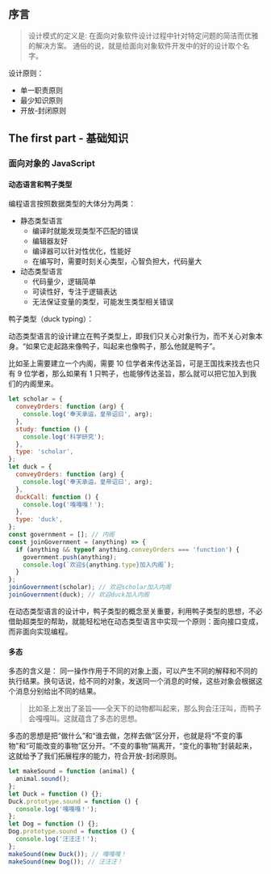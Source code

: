## 序言

> 设计模式的定义是: 在面向对象软件设计过程中针对特定问题的简洁而优雅的解决方案。
> 通俗的说，就是给面向对象软件开发中的好的设计取个名字。

设计原则：

- 单一职责原则
- 最少知识原则
- 开放-封闭原则

## The first part - 基础知识

### 面向对象的 JavaScript

#### 动态语言和鸭子类型

编程语言按照数据类型的大体分为两类：

- 静态类型语言
  - 编译时就能发现类型不匹配的错误
  - 编辑器友好
  - 编译器可以针对性优化，性能好
  - 在编写时，需要时刻关心类型，心智负担大，代码量大
- 动态类型语言
  - 代码量少，逻辑简单
  - 可读性好，专注于逻辑表达
  - 无法保证变量的类型，可能发生类型相关错误

鸭子类型（duck typing）：

动态类型语言的设计建立在鸭子类型上，即我们只关心对象行为，而不关心对象本身。“如果它走起路来像鸭子，叫起来也像鸭子，那么他就是鸭子”。

比如圣上需要建立一个内阁，需要 10 位学者来传达圣旨，可是王国找来找去也只有 9 位学者，那么如果有 1 只鸭子，也能够传达圣旨，那么就可以把它加入到我们的内阁里来。

```js
let scholar = {
  conveyOrders: function (arg) {
    console.log('奉天承运，皇帝诏曰', arg);
  },
  study: function () {
    console.log('科学研究');
  },
  type: 'scholar',
};
let duck = {
  conveyOrders: function (arg) {
    console.log('奉天承运，皇帝诏曰', arg);
  },
  duckCall: function () {
    console.log('嘎嘎嘎！');
  },
  type: 'duck',
};
const government = []; // 内阁
const joinGovernment = (anything) => {
  if (anything && typeof anything.conveyOrders === 'function') {
    government.push(anything);
    console.log(`欢迎${anything.type}加入内阁`);
  }
};
joinGovernment(scholar); // 欢迎scholar加入内阁
joinGovernment(duck); // 欢迎duck加入内阁
```

在动态类型语言的设计中，鸭子类型的概念至关重要，利用鸭子类型的思想，不必借助超类型的帮助，就能轻松地在动态类型语言中实现一个原则：面向接口变成，而非面向实现编程。

#### 多态

多态的含义是：
同一操作作用于不同的对象上面，可以产生不同的解释和不同的执行结果。换句话说，给不同的对象，发送同一个消息的时候，这些对象会根据这个消息分别给出不同的结果。

> 比如圣上发出了圣旨——全天下的动物都叫起来，那么狗会汪汪叫，而鸭子会嘎嘎叫。这就蕴含了多态的思想。

多态的思想是把“做什么”和“谁去做，怎样去做”区分开，也就是将“不变的事物”和“可能改变的事物”区分开。“不变的事物”隔离开，“变化的事物”封装起来，这就给予了我们拓展程序的能力，符合开放-封闭原则。

```js
let makeSound = function (animal) {
  animal.sound();
};
let Duck = function () {};
Duck.prototype.sound = function () {
  console.log('嘎嘎嘎！');
};
let Dog = function () {};
Dog.prototype.sound = function () {
  console.log('汪汪汪！');
};
makeSound(new Duck()); // 嘎嘎嘎！
makeSound(new Dog()); // 汪汪汪！
```

